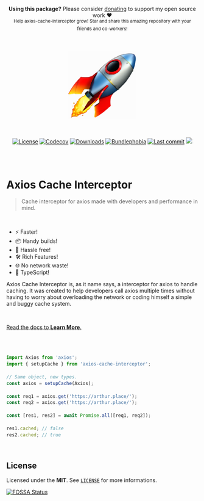 <p align="center">
   <b>Using this package?</b> Please consider <a href="https://github.com/sponsors/arthurfiorette" target="_blank">donating</a> to support my open source work ❤️
  <br />
  <sup>
   Help axios-cache-interceptor grow! Star and share this amazing repository with your friends and co-workers!
  </sup>
</p>

<br />

<p align="center" title="We need a designer :)">
  <a href="https://axios-cache-interceptor.js.org" target="_blank" rel="noopener noreferrer">
    <img src="docs/src/public/rocket.png" width="180" alt="Axios Cache Interceptor logo" />
  </a>
</p>

<br />

<p align="center">
  <a title="MIT license" target="_blank" href="https://github.com/arthurfiorette/axios-cache-interceptor/blob/main/LICENSE"><img alt="License" src="https://img.shields.io/github/license/arthurfiorette/axios-cache-interceptor?color=bfb434"></a>
  <a title="Codecov" target="_blank" href="https://app.codecov.io/gh/arthurfiorette/axios-cache-interceptor"><img alt="Codecov" src="https://img.shields.io/codecov/c/github/arthurfiorette/axios-cache-interceptor?token=ML0KGCU0VM&color=d2a72d"></a>
  <a title="NPM Package" target="_blank" href="https://www.npmjs.com/package/axios-cache-interceptor"><img alt="Downloads" src="https://img.shields.io/npm/dw/axios-cache-interceptor?style=flat&color=de8f2e"></a>
  <a title="Bundle size" target="_blank" href="https://bundlephobia.com/package/axios-cache-interceptor"><img alt="Bundlephobia" src="https://img.shields.io/bundlephobia/minzip/axios-cache-interceptor/latest?style=flat&color=e87430"></a>
  <a title="Last Commit" target="_blank" href="https://github.com/arthurfiorette/axios-cache-interceptor/blob/main/LICENSE"><img alt="Last commit" src="https://img.shields.io/github/last-commit/arthurfiorette/axios-cache-interceptor?color=f15633"></a>
  <a title="Blazingly fast" target="_blank" href="https://twitter.com/acdlite/status/974390255393505280"><img src="https://img.shields.io/badge/blazingly-fast-fa3737"/></a>
  
</p>

<br />
<br />

# Axios Cache Interceptor

> Cache interceptor for axios made with developers and performance in mind.

<br />

- ⚡ Faster!
- 📦 Handy builds!
- 🔩 Hassle free!
- 🛠️ Rich Features!
- 🌐 No network waste!
- 🔑 TypeScript!

Axios Cache Interceptor is, as it name says, a interceptor for axios to handle caching. It
was created to help developers call axios multiple times without having to worry about
overloading the network or coding himself a simple and buggy cache system.

<br />

[Read the docs to **Learn More**.](https://axios-cache-interceptor.js.org)

<br />
<br />

```ts
import Axios from 'axios';
import { setupCache } from 'axios-cache-interceptor';

// Same object, new types.
const axios = setupCache(Axios);

const req1 = axios.get('https://arthur.place/');
const req2 = axios.get('https://arthur.place/');

const [res1, res2] = await Promise.all([req1, req2]);

res1.cached; // false
res2.cached; // true
```

<br />

## License

Licensed under the **MIT**. See [`LICENSE`](LICENSE) for more informations.

[![FOSSA Status](https://app.fossa.com/api/projects/git%2Bgithub.com%2Farthurfiorette%2Faxios-cache-interceptor.svg?type=small)](https://app.fossa.com/projects/git%2Bgithub.com%2Farthurfiorette%2Faxios-cache-interceptor?ref=badge_small)

<br />
